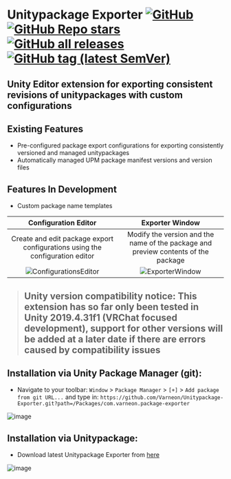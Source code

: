<div>

# Unitypackage Exporter [![GitHub](https://img.shields.io/github/license/Varneon/Unitypackage-Exporter?color=blue&label=License&style=flat)](https://github.com/Varneon/Unitypackage-Exporter/blob/main/LICENSE) [![GitHub Repo stars](https://img.shields.io/github/stars/Varneon/Unitypackage-Exporter?style=flat&label=Stars)](https://github.com/Varneon/Unitypackage-Exporter/stargazers) [![GitHub all releases](https://img.shields.io/github/downloads/Varneon/Unitypackage-Exporter/total?color=blue&label=Downloads&style=flat)](https://github.com/Varneon/Unitypackage-Exporter/releases) [![GitHub tag (latest SemVer)](https://img.shields.io/github/v/tag/Varneon/Unitypackage-Exporter?color=blue&label=Release&sort=semver&style=flat)](https://github.com/Varneon/Unitypackage-Exporter/releases/latest)

</div>

Unity Editor extension for exporting consistent revisions of unitypackages with custom configurations
---

## Existing Features
* Pre-configured package export configurations for exporting consistently versioned and managed unitypackages
* Automatically managed UPM package manifest versions and version files

## Features In Development
* Custom package name templates

|Configuration Editor|Exporter Window|
:-:|:-:
|Create and edit package export configurations using the configuration editor|Modify the version and the name of the package and preview contents of the package|
![ConfigurationsEditor](https://user-images.githubusercontent.com/26690821/168445372-f21d95f6-4564-4966-bf13-b067bc8d846f.png)|![ExporterWindow](https://user-images.githubusercontent.com/26690821/168445249-7ea02f5a-3649-4fe6-bbb4-9b7e2c62d01d.png)

> ## Unity version compatibility notice: This extension has so far only been tested in Unity 2019.4.31f1 (VRChat focused development), support for other versions will be added at a later date if there are errors caused by compatibility issues

## Installation via Unity Package Manager (git):
* Navigate to your toolbar: `Window` > `Package Manager` > `[+]` > `Add package from git URL...` and type in: `https://github.com/Varneon/Unitypackage-Exporter.git?path=/Packages/com.varneon.package-exporter`

![image](https://user-images.githubusercontent.com/26690821/168448943-c73d762e-c841-428e-a76b-a11ecdf39118.png)

## Installation via Unitypackage:
* Download latest Unitypackage Exporter from [here](https://github.com/Varneon/Unitypackage-Exporter/releases/latest)

![image](https://user-images.githubusercontent.com/26690821/168448973-435a4728-0f1c-462b-9a3c-2355dc5e8077.png)
